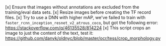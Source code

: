 [x] Ensure that images without annotations are excluded from the
    training/eval data sets.
[x] Resize images before creating the TF record files.
[x] Try to use a DNN with higher mAP, we've failed to train with
    `faster_rcnn_inception_resnet_v2_atrous_coco`, but got the following error:
     https://stackoverflow.com/q/46135528/814224
[x] This script crops an image to just the content of the text, test it:
    https://github.com/danvk/oldnyc/blob/master/ocr/tess/crop_morphology.py

